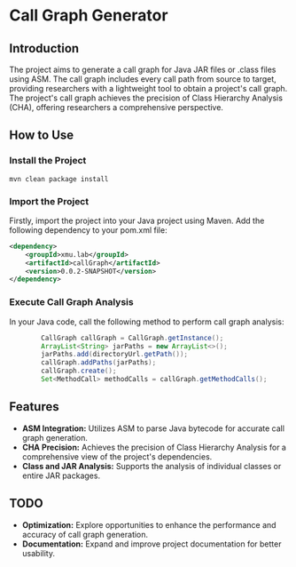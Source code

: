# Call Graph Generator

## Introduction

The project aims to generate a call graph for Java JAR files or .class files using ASM. The call graph includes every call path from source to target, providing researchers with a lightweight tool to obtain a project's call graph. The project's call graph achieves the precision of Class Hierarchy Analysis (CHA), offering researchers a comprehensive perspective.

## How to Use

### Install the Project

```shell
mvn clean package install
```

### Import the Project

Firstly, import the project into your Java project using Maven. Add the following dependency to your pom.xml file:

```xml
<dependency>
    <groupId>xmu.lab</groupId>
    <artifactId>callGraph</artifactId>
    <version>0.0.2-SNAPSHOT</version>
</dependency>
```

### Execute Call Graph Analysis

In your Java code, call the following method to perform call graph analysis:

```java
        CallGraph callGraph = CallGraph.getInstance();
        ArrayList<String> jarPaths = new ArrayList<>();
        jarPaths.add(directoryUrl.getPath());
        callGraph.addPaths(jarPaths);
        callGraph.create();
        Set<MethodCall> methodCalls = callGraph.getMethodCalls();
```

## Features

- **ASM Integration:** Utilizes ASM to parse Java bytecode for accurate call graph generation.
- **CHA Precision:** Achieves the precision of Class Hierarchy Analysis for a comprehensive view of the project's dependencies.
- **Class and JAR Analysis:** Supports the analysis of individual classes or entire JAR packages.

## TODO

- **Optimization:** Explore opportunities to enhance the performance and accuracy of call graph generation.
- **Documentation:** Expand and improve project documentation for better usability.
